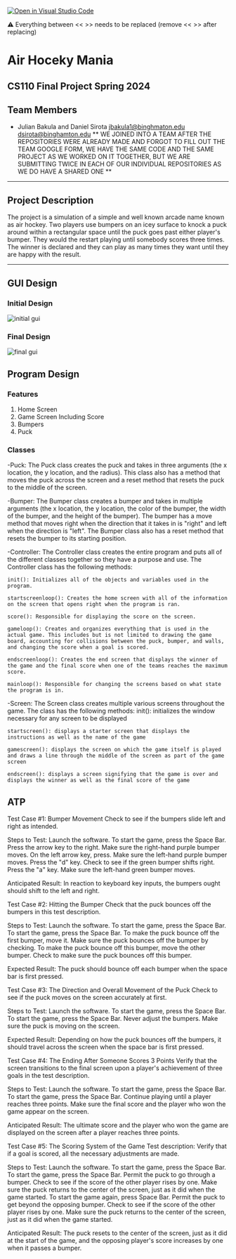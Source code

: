 [![Open in Visual Studio Code](https://classroom.github.com/assets/open-in-vscode-718a45dd9cf7e7f842a935f5ebbe5719a5e09af4491e668f4dbf3b35d5cca122.svg)](https://classroom.github.com/online_ide?assignment_repo_id=14588486&assignment_repo_type=AssignmentRepo)

:warning: Everything between << >> needs to be replaced (remove << >> after replacing)

# Air Hoceky Mania
## CS110 Final Project Spring 2024

## Team Members

- Julian Bakula and Daniel Sirota 
jbakula1@binghmaton.edu
dsirota@binghamton.edu
** WE JOINED INTO A TEAM AFTER THE REPOSITORIES WERE ALREADY MADE AND FORGOT TO FILL OUT THE TEAM GOOGLE FORM, WE HAVE THE SAME CODE AND THE SAME PROJECT AS WE WORKED ON IT TOGETHER, BUT WE ARE SUBMITTING TWICE IN EACH OF OUR INDIVIDUAL REPOSITORIES AS WE DO HAVE A SHARED ONE **

***

## Project Description

The project is a simulation of a simple and well known arcade name known as air hockey. Two players use bumpers on an icey surface to knock a puck around within a rectangular space until the puck goes past either player's bumper. They would the restart playing until somebody scores three times. The winner is declared and they can play as many times they want until they are happy with the result.

***    

## GUI Design

### Initial Design

![initial gui](assets/Original_Drawing.png)

### Final Design

![final gui](assets/Running_Program.png)

## Program Design

### Features

1. Home Screen
2. Game Screen Including Score
3. Bumpers
4. Puck

### Classes

-Puck: The Puck class creates the puck and takes in three arguments (the x location, the y location, and the radius). This class also has a method that moves the puck across the screen and a reset method that resets the puck to the middle of the screen.

-Bumper: The Bumper class creates a bumper and takes in multiple arguments (the x location, the y location, the color of the bumper, the width of the bumper, and the height of the bumper). The bumper has a move method that moves right when the direction that it takes in is "right" and left when the direction is "left". The Bumper class also has a reset method that resets the bumper to its starting position.

-Controller: The Controller class creates the entire program and puts all of the different classes together so they have a purpose and use. The Controller class has the following methods:

    init(): Initializes all of the objects and variables used in the program.

    startscreenloop(): Creates the home screen with all of the information on the screen that opens right when the program is ran.

    score(): Responsible for displaying the score on the screen.

    gameloop(): Creates and organizes everything that is used in the actual game. This includes but is not limited to drawing the game board, accounting for collisions between the puck, bumper, and walls, and changing the score when a goal is scored.

    endscreenloop(): Creates the end screen that displays the winner of the game and the final score when one of the teams reaches the maximum score.

    mainloop(): Responsible for changing the screens based on what state the program is in.

-Screen: The Screen class creates multiple various screens throughout the game. The class has the following methods:
    init(): initializes the window necessary for any screen to be displayed

    startscreen(): displays a starter screen that displays the instructions as well as the name of the game

    gamescreen(): displays the screen on which the game itself is played and draws a line through the middle of the screen as part of the game screen

    endscreen(): displays a screen signifying that the game is over and displays the winner as well as the final score of the game


## ATP

Test Case #1: Bumper Movement 
Check to see if the bumpers slide left and right as intended.


Steps to Test: Launch the software. To start the game, press the Space Bar. Press the arrow key to the right. Make sure the right-hand purple bumper moves. On the left arrow key, press. Make sure the left-hand purple bumper moves. Press the "d" key. Check to see if the green bumper shifts right. Press the "a" key. Make sure the left-hand green bumper moves.


Anticipated Result: In reaction to keyboard key inputs, the bumpers ought should shift to the left and right.


Test Case #2: Hitting the Bumper
Check that the puck bounces off the bumpers in this test description.

Steps to Test: Launch the software. To start the game, press the Space Bar. To start the game, press the Space Bar. To make the puck bounce off the first bumper, move it. Make sure the puck bounces off the bumper by checking. To make the puck bounce off this bumper, move the other bumper. Check to make sure the puck bounces off this bumper.

Expected Result: The puck should bounce off each bumper when the space bar is first pressed.


Test Case #3: The Direction and Overall Movement of the Puck
Check to see if the puck moves on the screen accurately at first.

Steps to Test: Launch the software. To start the game, press the Space Bar. To start the game, press the Space Bar. Never adjust the bumpers. Make sure the puck is moving on the screen.

Expected Result: Depending on how the puck bounces off the bumpers, it should travel across the screen when the space bar is first pressed.


Test Case #4: The Ending After Someone Scores 3 Points
Verify that the screen transitions to the final screen upon a player's achievement of three goals in the test description.

Steps to Test: Launch the software. To start the game, press the Space Bar. To start the game, press the Space Bar. Continue playing until a player reaches three points. Make sure the final score and the player who won the game appear on the screen.

Anticipated Result: The ultimate score and the player who won the game are displayed on the screen after a player reaches three points.


Test Case #5: The Scoring System of the Game
Test description: Verify that if a goal is scored, all the necessary adjustments are made.

Steps to Test: Launch the software. To start the game, press the Space Bar. To start the game, press the Space Bar. Permit the puck to go through a bumper. Check to see if the score of the other player rises by one. Make sure the puck returns to the center of the screen, just as it did when the game started. To start the game again, press Space Bar. Permit the puck to get beyond the opposing bumper. Check to see if the score of the other player rises by one. Make sure the puck returns to the center of the screen, just as it did when the game started.

Anticipated Result: The puck resets to the center of the screen, just as it did at the start of the game, and the opposing player's score increases by one when it passes a bumper.
